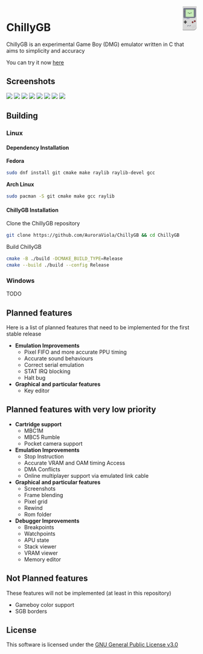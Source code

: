 <img src="res/icons/ChillyGB.svg" alt="logo" title="ChillyGB" align="right" height="64px" />

# ChillyGB

ChillyGB is an experimental Game Boy (DMG) emulator written in C that aims to simplicity and accuracy

You can try it now [here](https://chillygb.arci.me)

## Screenshots

<a><img src="https://github.com/user-attachments/assets/0b785828-f86e-42ae-841f-d68086bce08f" width="24.25%"/></a>
<a><img src="https://github.com/user-attachments/assets/97c05b28-3f57-47eb-a9e1-470bca86d64b" width="24.25%"/></a>
<a><img src="https://github.com/user-attachments/assets/396220db-a16d-4cd9-bfab-f00d0c73d651" width="24.25%"/></a>
<a><img src="https://github.com/user-attachments/assets/965404b6-5013-4c7d-9c30-a23d2c231f7d" width="24.25%"/></a>
<a><img src="https://github.com/user-attachments/assets/dba6679c-6609-4471-bd09-8c26f88ce187" width="24.25%"/></a>
<a><img src="https://github.com/user-attachments/assets/552f2f20-bf1d-4359-af1f-8f3f7b8a9f73" width="24.25%"/></a>
<a><img src="https://github.com/user-attachments/assets/e81491da-a1f8-4a3d-bff8-0878b83720f3" width="24.25%"/></a>
<a><img src="https://github.com/user-attachments/assets/a69b77fc-d871-4eef-9e77-e508e4f7d7e9" width="24.25%"/></a>

## Building

### Linux

#### Dependency Installation
**Fedora**
```bash
sudo dnf install git cmake make raylib raylib-devel gcc
```
**Arch Linux**
```bash
sudo pacman -S git cmake make gcc raylib
```

#### ChillyGB Installation

Clone the ChillyGB repository
```bash
git clone https://github.com/AuroraViola/ChillyGB && cd ChillyGB
```
Build ChillyGB
```bash
cmake -B ./build -DCMAKE_BUILD_TYPE=Release
cmake --build ./build --config Release
```

### Windows

TODO

## Planned features

Here is a list of planned features that need to be implemented for the first stable release

* **Emulation Improvements**
  * Pixel FIFO and more accurate PPU timing
  * Accurate sound behaviours
  * Correct serial emulation
  * STAT IRQ blocking
  * Halt bug
* **Graphical and particular features**
  * Key editor

## Planned features with very low priority

* **Cartridge support**
  * MBC1M
  * MBC5 Rumble
  * Pocket camera support
* **Emulation Improvements**
  * Stop Instruction
  * Accurate VRAM and OAM timing Access
  * DMA Conflicts
  * Online multiplayer support via emulated link cable
* **Graphical and particular features**
  * Screenshots
  * Frame blending
  * Pixel grid
  * Rewind
  * Rom folder
* **Debugger Improvements**
  * Breakpoints
  * Watchpoints
  * APU state
  * Stack viewer
  * VRAM viewer
  * Memory editor

## Not Planned features

These features will not be implemented (at least in this repository)

* Gameboy color support
* SGB borders

## License

This software is licensed under the [GNU General Public License v3.0](https://github.com/AuroraViola/ChillyGB/blob/main/LICENSE.md)